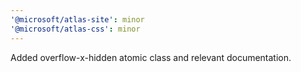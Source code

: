 ```yaml
---
'@microsoft/atlas-site': minor
'@microsoft/atlas-css': minor
---
```


Added overflow-x-hidden atomic class and relevant documentation.
